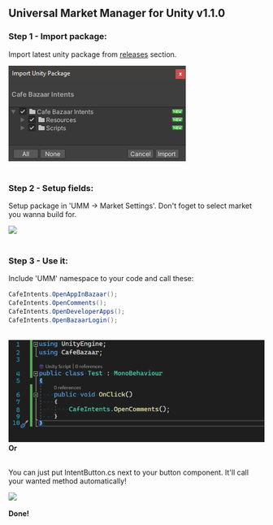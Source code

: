 ## Universal Market Manager for Unity v1.1.0


### Step 1 - Import package:
Import latest unity package from [releases](https://github.com/salehb02/cafe-bazaar-intents/releases) section.

<img src="https://github.com/salehb02/cafe-bazaar-intents/blob/main/Media/import.png?raw=true"/><br/><br/>

### Step 2 - Setup fields:
Setup package in 'UMM -> Market Settings'.
Don't foget to select market you wanna build for.

<img src="https://github.com/salehb02/cafe-bazaar-intents/blob/main/Media/setup.png?raw=true"/><br/><br/>

### Step 3 - Use it:
Include 'UMM' namespace to your code and call these:
```c#
CafeIntents.OpenAppInBazaar();
CafeIntents.OpenComments();
CafeIntents.OpenDeveloperApps();
CafeIntents.OpenBazaarLogin();
```
<br>

<img src="https://github.com/salehb02/cafe-bazaar-intents/blob/main/Media/use.png?raw=true"/>

<br>
<b>Or</b>
<br>
<br>

You can just put IntentButton.cs next to your button component. It'll call your wanted method automatically!

<img src="https://github.com/salehb02/cafe-bazaar-intents/blob/main/Media/button use.png?raw=true"/>

<b>Done!</b>
